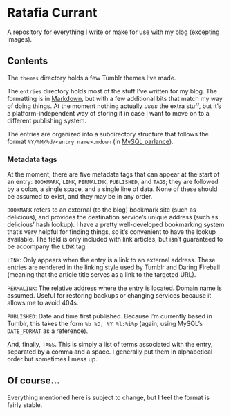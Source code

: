 # Ratafia Currant

A repository for everything I write or make for use with my blog (excepting
images).

## Contents

The `themes` directory holds a few Tumblr themes I’ve made.

The `entries` directory holds most of the stuff I’ve written for my blog. The
formatting is in [Markdown][mdown], but with a few additional bits that match
my way of doing things. At the moment nothing actually _uses_ the extra stuff,
but it’s a platform-independent way of storing it in case I want to move on
to a different publishing system.

The entries are organized into a subdirectory structure that follows the format
`%Y/%M/%d/<entry name>.mdown` (in [MySQL parlance][msdate]).

 [msdate]: http://dev.mysql.com/doc/refman/5.1/en/date-and-time-functions.html#function_date-format

### Metadata tags

At the moment, there are five metadata tags that can appear
at the start of an entry: `BOOKMARK`, `LINK`, `PERMALINK`, `PUBLISHED`, and
`TAGS`; they are followed by a colon, a single space, and a single line of
data. None of these should be assumed to exist, and they may be in any
order.

 [mdown]: http://daringfireball.net/projects/markdown/

`BOOKMARK` refers to an external (to the blog) bookmark site (such as
delicious), and provides the destination service’s unique address (such as
delicious’ hash lookup). I have a pretty well-developed bookmarking system
that’s very helpful for finding things, so it’s convenient to have the lookup
available. The field is only included with link articles, but isn’t guaranteed
to be accompany the `LINK` tag. 

`LINK`: Only appears when the entry is a link to an external address. These
entries are rendered in the linking style used by Tumblr and Daring Fireball
(meaning that the article title serves as a link to the targeted URL).

`PERMALINK`: The relative address where the entry is located. Domain name is
assumed. Useful for restoring backups or changing services because it allows
me to avoid 404s.

`PUBLISHED`: Date and time first published. Because I’m currently based in
Tumblr, this takes the form `%b %D, %Y %l:%i%p` (again, using MySQL’s
`DATE_FORMAT` as a reference).

And, finally, `TAGS`. This is simply a list of terms associated with the entry,
separated by a comma and a space. I generally put them in alphabetical order
but sometimes I mess up.

## Of course…

Everything mentioned here is subject to change, but I feel the format is fairly
stable.
